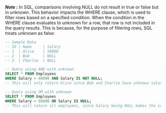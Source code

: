 
***Note :***
In SQL, comparisons involving NULL do not result in true or false but in unknown. This behavior impacts the WHERE clause, which is used to filter rows based on a specified condition. When the condition in the WHERE clause evaluates to unknown for a row, that row is not included in the query results. This is because, for the purpose of filtering rows, SQL treats unknown as false:


```SQL
-- Sample Data
-- ID | Name     | Salary
-- 1  | Alice    | 50000
-- 2  | Bob      | NULL
-- 3  | Charlie  | NULL

-- Query using AND with unknown
SELECT * FROM Employees
WHERE Salary > 40000 AND Salary IS NOT NULL; 
-- This will only return Alice since Bob and Charlie have unknown salaries.

-- Query using OR with unknown
SELECT * FROM Employees
WHERE Salary < 60000 OR Salary IS NULL; 
-- This will return all employees, since Salary being NULL makes the comparison unknown, but the OR condition with IS NULL makes it true for Bob and Charlie.
```


